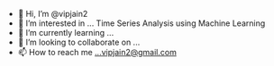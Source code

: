 - 👋 Hi, I’m @vipjain2
- 👀 I’m interested in ... Time Series Analysis using Machine Learning
- 🌱 I’m currently learning ...
- 💞️ I’m looking to collaborate on ...
- 📫 How to reach me ...vipjain2@gmail.com

<!---
vipjain2/vipjain2 is a ✨ special ✨ repository because its `README.md` (this file) appears on your GitHub profile.
You can click the Preview link to take a look at your changes.
--->
